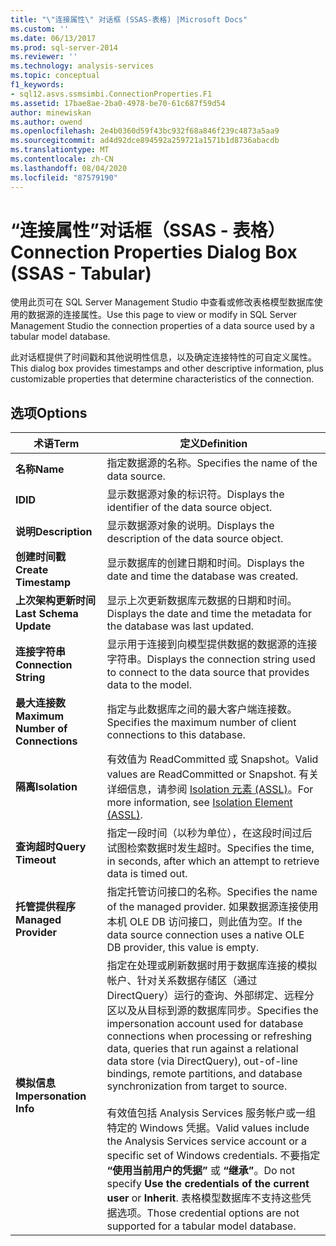```yaml
---
title: "\"连接属性\" 对话框 (SSAS-表格) |Microsoft Docs"
ms.custom: ''
ms.date: 06/13/2017
ms.prod: sql-server-2014
ms.reviewer: ''
ms.technology: analysis-services
ms.topic: conceptual
f1_keywords:
- sql12.asvs.ssmsimbi.ConnectionProperties.F1
ms.assetid: 17bae8ae-2ba0-4978-be70-61c687f59d54
author: minewiskan
ms.author: owend
ms.openlocfilehash: 2e4b0360d59f43bc932f68a846f239c4873a5aa9
ms.sourcegitcommit: ad4d92dce894592a259721a1571b1d8736abacdb
ms.translationtype: MT
ms.contentlocale: zh-CN
ms.lasthandoff: 08/04/2020
ms.locfileid: "87579190"
---
```

# <a name="connection-properties-dialog-box-ssas---tabular"></a><span data-ttu-id="a2d30-102">“连接属性”对话框（SSAS - 表格）</span><span class="sxs-lookup"><span data-stu-id="a2d30-102">Connection Properties Dialog Box (SSAS - Tabular)</span></span>
  <span data-ttu-id="a2d30-103">使用此页可在 SQL Server Management Studio 中查看或修改表格模型数据库使用的数据源的连接属性。</span><span class="sxs-lookup"><span data-stu-id="a2d30-103">Use this page to view or modify in SQL Server Management Studio the connection properties of a data source used by a tabular model database.</span></span>  
  
 <span data-ttu-id="a2d30-104">此对话框提供了时间戳和其他说明性信息，以及确定连接特性的可自定义属性。</span><span class="sxs-lookup"><span data-stu-id="a2d30-104">This dialog box provides timestamps and other descriptive information, plus customizable properties that determine characteristics of the connection.</span></span>  
  
## <a name="options"></a><span data-ttu-id="a2d30-105">选项</span><span class="sxs-lookup"><span data-stu-id="a2d30-105">Options</span></span>  
  
|<span data-ttu-id="a2d30-106">术语</span><span class="sxs-lookup"><span data-stu-id="a2d30-106">Term</span></span>|<span data-ttu-id="a2d30-107">定义</span><span class="sxs-lookup"><span data-stu-id="a2d30-107">Definition</span></span>|  
|----------|----------------|  
|<span data-ttu-id="a2d30-108">**名称**</span><span class="sxs-lookup"><span data-stu-id="a2d30-108">**Name**</span></span>|<span data-ttu-id="a2d30-109">指定数据源的名称。</span><span class="sxs-lookup"><span data-stu-id="a2d30-109">Specifies the name of the data source.</span></span>|  
|<span data-ttu-id="a2d30-110">**ID**</span><span class="sxs-lookup"><span data-stu-id="a2d30-110">**ID**</span></span>|<span data-ttu-id="a2d30-111">显示数据源对象的标识符。</span><span class="sxs-lookup"><span data-stu-id="a2d30-111">Displays the identifier of the data source object.</span></span>|  
|<span data-ttu-id="a2d30-112">**说明**</span><span class="sxs-lookup"><span data-stu-id="a2d30-112">**Description**</span></span>|<span data-ttu-id="a2d30-113">显示数据源对象的说明。</span><span class="sxs-lookup"><span data-stu-id="a2d30-113">Displays the description of the data source object.</span></span>|  
|<span data-ttu-id="a2d30-114">**创建时间戳**</span><span class="sxs-lookup"><span data-stu-id="a2d30-114">**Create Timestamp**</span></span>|<span data-ttu-id="a2d30-115">显示数据库的创建日期和时间。</span><span class="sxs-lookup"><span data-stu-id="a2d30-115">Displays the date and time the database was created.</span></span>|  
|<span data-ttu-id="a2d30-116">**上次架构更新时间**</span><span class="sxs-lookup"><span data-stu-id="a2d30-116">**Last Schema Update**</span></span>|<span data-ttu-id="a2d30-117">显示上次更新数据库元数据的日期和时间。</span><span class="sxs-lookup"><span data-stu-id="a2d30-117">Displays the date and time the metadata for the database was last updated.</span></span>|  
|<span data-ttu-id="a2d30-118">**连接字符串**</span><span class="sxs-lookup"><span data-stu-id="a2d30-118">**Connection String**</span></span>|<span data-ttu-id="a2d30-119">显示用于连接到向模型提供数据的数据源的连接字符串。</span><span class="sxs-lookup"><span data-stu-id="a2d30-119">Displays the connection string used to connect to the data source that provides data to the model.</span></span>|  
|<span data-ttu-id="a2d30-120">**最大连接数**</span><span class="sxs-lookup"><span data-stu-id="a2d30-120">**Maximum Number of Connections**</span></span>|<span data-ttu-id="a2d30-121">指定与此数据库之间的最大客户端连接数。</span><span class="sxs-lookup"><span data-stu-id="a2d30-121">Specifies the maximum number of client connections to this database.</span></span>|  
|<span data-ttu-id="a2d30-122">**隔离**</span><span class="sxs-lookup"><span data-stu-id="a2d30-122">**Isolation**</span></span>|<span data-ttu-id="a2d30-123">有效值为 ReadCommitted 或 Snapshot。</span><span class="sxs-lookup"><span data-stu-id="a2d30-123">Valid values are ReadCommitted or Snapshot.</span></span> <span data-ttu-id="a2d30-124">有关详细信息，请参阅 [Isolation 元素 (ASSL)](https://docs.microsoft.com/bi-reference/assl/properties/isolation-element-assl)。</span><span class="sxs-lookup"><span data-stu-id="a2d30-124">For more information, see [Isolation Element &#40;ASSL&#41;](https://docs.microsoft.com/bi-reference/assl/properties/isolation-element-assl).</span></span>|  
|<span data-ttu-id="a2d30-125">**查询超时**</span><span class="sxs-lookup"><span data-stu-id="a2d30-125">**Query Timeout**</span></span>|<span data-ttu-id="a2d30-126">指定一段时间（以秒为单位），在这段时间过后试图检索数据时发生超时。</span><span class="sxs-lookup"><span data-stu-id="a2d30-126">Specifies the time, in seconds, after which an attempt to retrieve data is timed out.</span></span>|  
|<span data-ttu-id="a2d30-127">**托管提供程序**</span><span class="sxs-lookup"><span data-stu-id="a2d30-127">**Managed Provider**</span></span>|<span data-ttu-id="a2d30-128">指定托管访问接口的名称。</span><span class="sxs-lookup"><span data-stu-id="a2d30-128">Specifies the name of the managed provider.</span></span> <span data-ttu-id="a2d30-129">如果数据源连接使用本机 OLE DB 访问接口，则此值为空。</span><span class="sxs-lookup"><span data-stu-id="a2d30-129">If the data source connection uses a native OLE DB provider, this value is empty.</span></span>|  
|<span data-ttu-id="a2d30-130">**模拟信息**</span><span class="sxs-lookup"><span data-stu-id="a2d30-130">**Impersonation Info**</span></span>|<span data-ttu-id="a2d30-131">指定在处理或刷新数据时用于数据库连接的模拟帐户、针对关系数据存储区（通过 DirectQuery）运行的查询、外部绑定、远程分区以及从目标到源的数据库同步。</span><span class="sxs-lookup"><span data-stu-id="a2d30-131">Specifies the impersonation account used for database connections when processing or refreshing data, queries that run against a relational data store (via DirectQuery), out-of-line bindings, remote partitions, and database synchronization from target to source.</span></span><br /><br /> <span data-ttu-id="a2d30-132">有效值包括 Analysis Services 服务帐户或一组特定的 Windows 凭据。</span><span class="sxs-lookup"><span data-stu-id="a2d30-132">Valid values include the Analysis Services service account or a specific set of Windows credentials.</span></span> <span data-ttu-id="a2d30-133">不要指定 **“使用当前用户的凭据”** 或 **“继承”**。</span><span class="sxs-lookup"><span data-stu-id="a2d30-133">Do not specify **Use the credentials of the current user** or **Inherit**.</span></span> <span data-ttu-id="a2d30-134">表格模型数据库不支持这些凭据选项。</span><span class="sxs-lookup"><span data-stu-id="a2d30-134">Those credential options are not supported for a tabular model database.</span></span>|  
  
  
